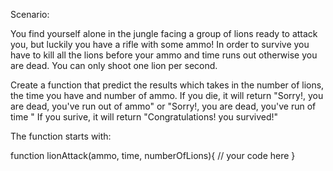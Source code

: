 Scenario:

You find yourself alone in the jungle facing a group of lions ready to attack you,
but luckily you have a rifle with some ammo! In order to survive you have to kill all the lions before your
ammo and time runs out otherwise you are dead. You can only shoot one lion per second.

Create a function that predict the results which takes in the number of lions, the time you have and number of ammo.
If you die, it will return "Sorry!, you are dead, you've run out of ammo" or "Sorry!, you are dead, you've run of time "
If you surive, it will return "Congratulations! you survived!"

The function starts with:

function lionAttack(ammo, time, numberOfLions){
// your code here
}
